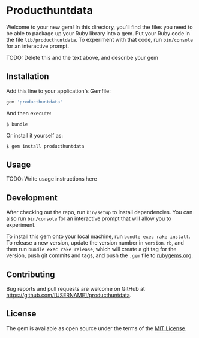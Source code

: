 # Producthuntdata

Welcome to your new gem! In this directory, you'll find the files you need to be able to package up your Ruby library into a gem. Put your Ruby code in the file `lib/producthuntdata`. To experiment with that code, run `bin/console` for an interactive prompt.

TODO: Delete this and the text above, and describe your gem

## Installation

Add this line to your application's Gemfile:

```ruby
gem 'producthuntdata'
```

And then execute:

    $ bundle

Or install it yourself as:

    $ gem install producthuntdata

## Usage

TODO: Write usage instructions here

## Development

After checking out the repo, run `bin/setup` to install dependencies. You can also run `bin/console` for an interactive prompt that will allow you to experiment.

To install this gem onto your local machine, run `bundle exec rake install`. To release a new version, update the version number in `version.rb`, and then run `bundle exec rake release`, which will create a git tag for the version, push git commits and tags, and push the `.gem` file to [rubygems.org](https://rubygems.org).

## Contributing

Bug reports and pull requests are welcome on GitHub at https://github.com/[USERNAME]/producthuntdata.


## License

The gem is available as open source under the terms of the [MIT License](http://opensource.org/licenses/MIT).

